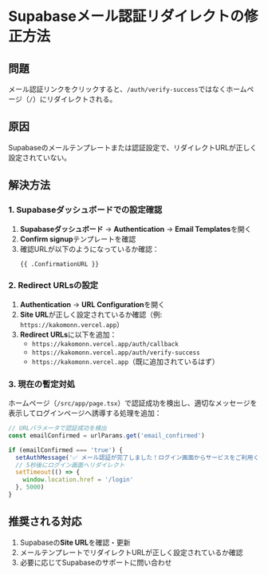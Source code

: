 # Supabaseメール認証リダイレクトの修正方法

## 問題
メール認証リンクをクリックすると、`/auth/verify-success`ではなくホームページ（`/`）にリダイレクトされる。

## 原因
Supabaseのメールテンプレートまたは認証設定で、リダイレクトURLが正しく設定されていない。

## 解決方法

### 1. Supabaseダッシュボードでの設定確認

1. **Supabaseダッシュボード** → **Authentication** → **Email Templates**を開く
2. **Confirm signup**テンプレートを確認
3. 確認URLが以下のようになっているか確認：
   ```
   {{ .ConfirmationURL }}
   ```

### 2. Redirect URLsの設定

1. **Authentication** → **URL Configuration**を開く
2. **Site URL**が正しく設定されているか確認（例: `https://kakomonn.vercel.app`）
3. **Redirect URLs**に以下を追加：
   - `https://kakomonn.vercel.app/auth/callback`
   - `https://kakomonn.vercel.app/auth/verify-success`
   - `https://kakomonn.vercel.app`（既に追加されているはず）

### 3. 現在の暫定対処

ホームページ（`/src/app/page.tsx`）で認証成功を検出し、適切なメッセージを表示してログインページへ誘導する処理を追加：

```typescript
// URLパラメータで認証成功を検出
const emailConfirmed = urlParams.get('email_confirmed')

if (emailConfirmed === 'true') {
  setAuthMessage('✅ メール認証が完了しました！ログイン画面からサービスをご利用ください。')
  // 5秒後にログイン画面へリダイレクト
  setTimeout(() => {
    window.location.href = '/login'
  }, 5000)
}
```

## 推奨される対応

1. Supabaseの**Site URL**を確認・更新
2. メールテンプレートでリダイレクトURLが正しく設定されているか確認
3. 必要に応じてSupabaseのサポートに問い合わせ